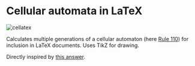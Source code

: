 # Cellular automata in LaTeX

![cellatex](https://user-images.githubusercontent.com/12766039/99108040-6eb99680-25ef-11eb-8b86-a246933983c4.png)

Calculates multiple generations of a cellular automaton (here [Rule 110](https://en.wikipedia.org/wiki/Rule_110)) for inclusion in LaTeX documents. Uses TikZ for drawing.

Directly inspired by [this answer](https://tex.stackexchange.com/a/118432).

